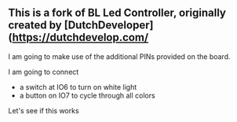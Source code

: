 ## This is a fork of BL Led Controller, originally created by [DutchDeveloper](https://dutchdevelop.com/

I am going to make use of the additional PINs provided on the board.

I am going to connect
* a switch at IO6 to turn on white light
* a button on IO7 to cycle through all colors

Let's see if this works

